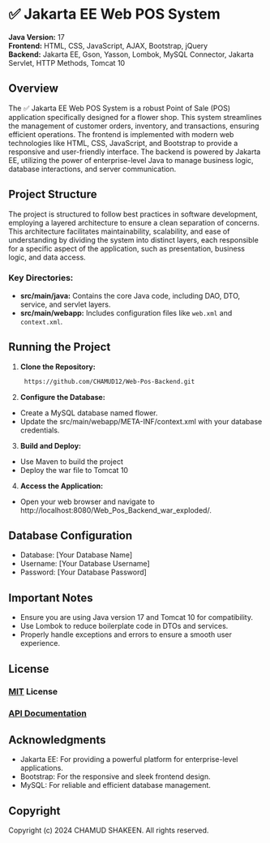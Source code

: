 # ✅ Jakarta EE Web POS System

**Java Version:** 17  
**Frontend:** HTML, CSS, JavaScript, AJAX, Bootstrap, jQuery  
**Backend:** Jakarta EE, Gson, Yasson, Lombok, MySQL Connector, Jakarta Servlet, HTTP Methods, Tomcat 10

## Overview

The ✅ Jakarta EE Web POS System is a robust Point of Sale (POS) application specifically designed for a flower shop. This system streamlines the management of customer orders, inventory, and transactions, ensuring efficient operations. The frontend is implemented with modern web technologies like HTML, CSS, JavaScript, and Bootstrap to provide a responsive and user-friendly interface. The backend is powered by Jakarta EE, utilizing the power of enterprise-level Java to manage business logic, database interactions, and server communication.

## Project Structure

The project is structured to follow best practices in software development, employing a layered architecture to ensure a clean separation of concerns. This architecture facilitates maintainability, scalability, and ease of understanding by dividing the system into distinct layers, each responsible for a specific aspect of the application, such as presentation, business logic, and data access.

### Key Directories:
- **src/main/java:** Contains the core Java code, including DAO, DTO, service, and servlet layers.
- **src/main/webapp:** Includes configuration files like `web.xml` and `context.xml`.

## Running the Project

1. **Clone the Repository:**
   
   ```bash
    https://github.com/CHAMUD12/Web-Pos-Backend.git
   
3. **Configure the Database:**
- Create a MySQL database named flower.
- Update the src/main/webapp/META-INF/context.xml with your database credentials.
  
3. **Build and Deploy:**
- Use Maven to build the project
- Deploy the war file to Tomcat 10

4. **Access the Application:**
- Open your web browser and navigate to http://localhost:8080/Web_Pos_Backend_war_exploded/.

## Database Configuration

- Database: [Your Database Name]
- Username: [Your Database Username]
- Password: [Your Database Password]

## Important Notes

- Ensure you are using Java version 17 and Tomcat 10 for compatibility.
- Use Lombok to reduce boilerplate code in DTOs and services.
- Properly handle exceptions and errors to ensure a smooth user experience.

## License

### [MIT](./LICENSE) License 

### [API Documentation](https://documenter.getpostman.com/view/35385715/2sA3s3GW79)

## Acknowledgments

- Jakarta EE: For providing a powerful platform for enterprise-level applications.
- Bootstrap: For the responsive and sleek frontend design.
- MySQL: For reliable and efficient database management.

## Copyright

Copyright (c) 2024 CHAMUD SHAKEEN. All rights reserved.

